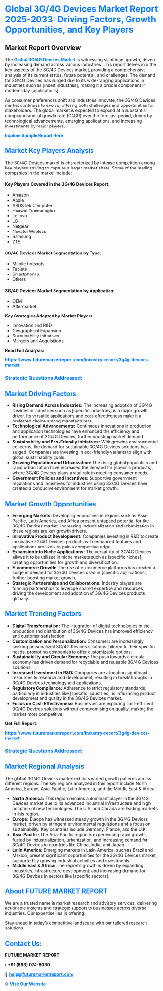 <h1 style="color: #007BFF;">Global 3G/4G Devices Market Report 2025-2033: Driving Factors, Growth Opportunities, and Key Players</h1>

<section id="overview">
<h2>Market Report Overview</h2>
<p>The <a href="https://www.futuremarketreport.com/industry-report/3g4g-devices-market" style="color: #007BFF; text-decoration: none;"><strong>Global 3G/4G Devices Market</strong></a> is witnessing significant growth, driven by increasing demand across various industries. This report delves into the key aspects of the 3G/4G Devices market, providing a comprehensive analysis of its current status, future potential, and challenges. The demand for 3G/4G Devices has surged due to its wide-ranging applications in industries such as [insert industries], making it a critical component in modern-day [applications].</p>
<p>As consumer preferences shift and industries innovate, the 3G/4G Devices market continues to evolve, offering both challenges and opportunities for stakeholders. The global market is expected to expand at a substantial compound annual growth rate (CAGR) over the forecast period, driven by technological advancements, emerging applications, and increasing investments by major players.</p>
</section>

<section id="overview">
<p><a href="https://www.futuremarketreport.com/request-sample/reportId=47355" style="color: #007BFF; text-decoration: none;"><strong>Explore Sample Report Here</strong></a></p>
</section>

<section id="key-players">
<h2 style="color: #007BFF;">Market Key Players Analysis</h2>
<p>The 3G/4G Devices market is characterized by intense competition among key players striving to capture a larger market share. Some of the leading companies in the market include:</p>
<h4>Key Players Covered in the 3G/4G Devices Report:</h4>
<ul><li>Amazon</li><li>Apple</li><li>ASUSTek Computer</li><li>Huawei Technologies</li><li>Lenovo</li><li>LG</li><li>Netgear</li><li>Novatel Wireless</li><li>Samsung</li><li>ZTE</li></ul>
<h4>3G/4G Devices Market Segmentation by Type:</h4>
<ul><li>Mobile hotspots</li><li>Tablets</li><li>Smartphones</li><li>Others</li></ul>

<h4>3G/4G Devices Market Segmentation by Application:</h4>
<ul><li>OEM</li><li>Aftermarket</li></ul>
<p><strong>Key Strategies Adopted by Market Players:</strong></p>
<ul>
<li>Innovation and R&D</li>
<li>Geographical Expansion</li>
<li>Sustainability Initiatives</li>
<li>Mergers and Acquisitions</li>
</ul>
</section>

<section>
<p><strong>Read Full Analysis: </strong></p><a href="https://www.futuremarketreport.com/industry-report/3g4g-devices-market" style="color: #007BFF; text-decoration: none;"><strong>https://www.futuremarketreport.com/industry-report/3g4g-devices-market</strong></a>
<h3 style="color: #007BFF;">Strategic Questions Addressed:</h3>
</section>

<section id="driving-factors">
<h2 style="color: #007BFF;">Market Driving Factors</h2>
<ul>
<li><strong>Rising Demand Across Industries:</strong> The increasing adoption of 3G/4G Devices in industries such as [specific industries] is a major growth driver. Its versatile applications and cost-effectiveness make it a preferred choice among manufacturers.</li>
<li><strong>Technological Advancements:</strong> Continuous innovations in production and application technologies have enhanced the efficiency and performance of 3G/4G Devices, further boosting market demand.</li>
<li><strong>Sustainability and Eco-Friendly Initiatives:</strong> With growing environmental concerns, the demand for sustainable 3G/4G Devices solutions has surged. Companies are investing in eco-friendly variants to align with global sustainability goals.</li>
<li><strong>Growing Population and Urbanization:</strong> The rising global population and rapid urbanization have increased the demand for [specific products], where 3G/4G Devices plays a vital role in meeting consumer needs.</li>
<li><strong>Government Policies and Incentives:</strong> Supportive government regulations and incentives for industries using 3G/4G Devices have created a conducive environment for market growth.</li>
</ul>
</section>

<section id="growth-opportunities">
<h2 style="color: #007BFF;">Market Growth Opportunities</h2>
<ul>
<li><strong>Emerging Markets:</strong> Developing economies in regions such as Asia-Pacific, Latin America, and Africa present untapped potential for the 3G/4G Devices market. Increasing industrialization and urbanization in these regions are key growth drivers.</li>
<li><strong>Innovative Product Development:</strong> Companies investing in R&D to create innovative 3G/4G Devices products with enhanced features and applications are likely to gain a competitive edge.</li>
<li><strong>Expansion into Niche Applications:</strong> The versatility of 3G/4G Devices allows it to be utilized in niche markets such as [specific niches], creating opportunities for growth and diversification.</li>
<li><strong>E-commerce Growth:</strong> The rise of e-commerce platforms has created a surge in demand for 3G/4G Devices used in [specific applications], further boosting market growth.</li>
<li><strong>Strategic Partnerships and Collaborations:</strong> Industry players are forming partnerships to leverage shared expertise and resources, driving the development and adoption of 3G/4G Devices products globally.</li>
</ul>
</section>

<section id="trending-factors">
<h2 style="color: #007BFF;">Market Trending Factors</h2>
<ul>
<li><strong>Digital Transformation:</strong> The integration of digital technologies in the production and distribution of 3G/4G Devices has improved efficiency and customer satisfaction.</li>
<li><strong>Customization and Personalization:</strong> Consumers are increasingly seeking personalized 3G/4G Devices solutions tailored to their specific needs, prompting companies to offer customizable options.</li>
<li><strong>Sustainability and Circular Economy:</strong> The push towards a circular economy has driven demand for recyclable and reusable 3G/4G Devices solutions.</li>
<li><strong>Increased Investment in R&D:</strong> Companies are allocating significant resources to research and development, resulting in breakthroughs in 3G/4G Devices technology and applications.</li>
<li><strong>Regulatory Compliance:</strong> Adherence to strict regulatory standards, particularly in industries like [specific industries], is influencing product development and quality in the 3G/4G Devices market.</li>
<li><strong>Focus on Cost-Effectiveness:</strong> Businesses are exploring cost-efficient 3G/4G Devices solutions without compromising on quality, making the market more competitive.</li>
</ul>
</section>

<section>
<p><strong>Get Full Report: </strong></p><a href="https://www.futuremarketreport.com/industry-report/3g4g-devices-market" style="color: #007BFF; text-decoration: none;"><strong>https://www.futuremarketreport.com/industry-report/3g4g-devices-market</strong></a>
<h3 style="color: #007BFF;">Strategic Questions Addressed:</h3>
</section>


<section id="regional-analysis">
<h2 style="color: #007BFF;">Market Regional Analysis</h2>
<p>The global 3G/4G Devices market exhibits varied growth patterns across different regions. The key regions analyzed in this report include North America, Europe, Asia-Pacific, Latin America, and the Middle East & Africa:</p>
<ul>
<li><strong>North America:</strong> This region remains a dominant player in the 3G/4G Devices market due to its advanced industrial infrastructure and high adoption of new technologies. The U.S. and Canada are leading markets in this region.</li>
<li><strong>Europe:</strong> Europe has witnessed steady growth in the 3G/4G Devices market, driven by stringent environmental regulations and a focus on sustainability. Key countries include Germany, France, and the U.K.</li>
<li><strong>Asia-Pacific:</strong> The Asia-Pacific region is experiencing rapid growth, fueled by industrialization, urbanization, and increasing demand for 3G/4G Devices in countries like China, India, and Japan.</li>
<li><strong>Latin America:</strong> Emerging markets in Latin America, such as Brazil and Mexico, present significant opportunities for the 3G/4G Devices market, supported by growing industrial activities and investments.</li>
<li><strong>Middle East & Africa:</strong> The region’s growth is driven by expanding industries, infrastructure development, and increasing demand for 3G/4G Devices in sectors like [specific sectors].</li>
</ul>
</section>

<footer>
<h2 style="color: #007BFF;">About FUTURE MARKET REPORT</h2>
<p>We are a trusted name in market research and advisory services, delivering actionable insights and strategic support to businesses across diverse industries. Our expertise lies in offering:</p>

<p>Stay ahead in today’s competitive landscape with our tailored research solutions.</p>

<h2 style="color: #007BFF;">Contact Us:</h2>
<p><strong>FUTURE MARKET REPORT</strong></p>
<p>📞 <strong>+91 (883) 074-8030</strong></p>
<p>📧 <strong><a href="mailto:help@futuremarketreport.com" style="color: #007BFF;">help@futuremarketreport.com</a></strong></p>
<p>🌐 <strong><a href="https://www.futuremarketreport.com/" style="color: #007BFF;">Visit Our Website</a></strong></p>
</footer>